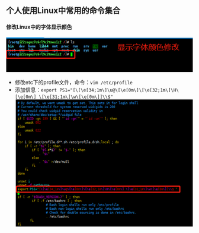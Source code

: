 ## 个人使用Linux中常用的命令集合

#### 修改Linux中的字体显示颜色
![command-修改字体颜色.jpg](../resource/linux/command-修改字体颜色.jpg)
* 修改etc下的profile文件，命令：`vim /etc/profile`
* 添加信息：`export PS1="[\[\e[34;1m\]\u@\[\e[0m\]\[\e[32;1m\]\H\[\e[0m\] \[\e[31;1m\]\w\[\e[0m\]]\\$"`
![command-字体颜色添加命令.jpg](../resource/linux/command-字体颜色添加命令.jpg)
